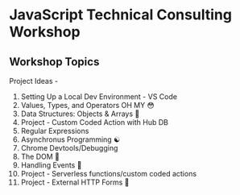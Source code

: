 # JavaScript Technical Consulting Workshop

## Workshop Topics

Project Ideas -

1. Setting Up a Local Dev Environment - VS Code
2. Values, Types, and Operators OH MY 😳
3. Data Structures: Objects & Arrays 🧮
4. Project - Custom Coded Action with Hub DB
5. Regular Expressions
6. Asynchronus Programming ☯️
7. Chrome Devtools/Debugging
8. The DOM 📄
9. Handling Events 🎪
10. Project - Serverless functions/custom coded actions
11. Project - External HTTP Forms 📡
